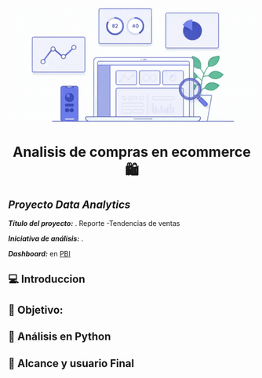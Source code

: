 <p align="center">
    <img src="https://github.com/Patriciol03/Analisis_tendencias_de_compras/blob/main/Imagenes/Dise%C3%B1o%20sin%20t%C3%ADtulo.gif">
</p>




<center>
<h1> Analisis de compras en ecommerce 🛍️ </h1>
</center>

## ***Proyecto Data Analytics***

***Título del proyecto:*** . Reporte -Tendencias de ventas

***Iniciativa de análisis:*** .

***Dashboard:*** en [PBI]()
## 💻 Introduccion


## 🎯 Objetivo:


## 📶 Análisis en Python 


## 👥 Alcance y usuario Final

